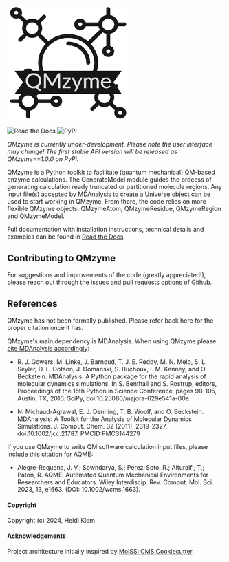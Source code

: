 
![](logo.png)

![Read the Docs](https://img.shields.io/readthedocs/hklem-qmzyme-documentation)
![PyPI](https://img.shields.io/pypi/v/QMzyme)

[comment]: <> "![PyPI - Downloads](https://img.shields.io/pypi/dm/QMzyme)"

[comment]: <> "![CircleCI](https://img.shields.io/circleci/build/gh/hklem/QMzyme)"

*QMzyme is currently under-development. Please note the user interface may change! The first stable API version will be released as QMzyme==1.0.0 on PyPi.*

QMzyme is a Python toolkit to facilitate (quantum mechanical) QM-based enzyme calculations. The GenerateModel module guides the process of generating calculation ready truncated or partitioned molecule regions. Any input file(s) accepted by [MDAnalysis to create a Universe](https://userguide.mdanalysis.org/stable/universe.html) object can be used to start working in QMzyme. From there, the code relies on more flexible QMzyme objects: QMzymeAtom, QMzymeResidue, QMzymeRegion and QMzymeModel. 

Full documentation with installation instructions, technical details and examples can be found in [Read the Docs](https://hklem-qmzyme-documentation.readthedocs.io).

## Contributing to QMzyme
For suggestions and improvements of the code (greatly appreciated!), please reach out through the issues and pull requests options of Github.  

## References

QMzyme has not been formally published. Please refer back here for the proper citation once it has.

QMzyme's main dependency is MDAnalysis. When using QMzyme please [cite MDAnalysis accordingly](https://www.mdanalysis.org/pages/citations/):

* R. J. Gowers, M. Linke, J. Barnoud, T. J. E. Reddy, M. N. Melo, S. L. Seyler, D. L. Dotson, J. Domanski, S. Buchoux, I. M. Kenney, and O. Beckstein. MDAnalysis: A Python package for the rapid analysis of molecular dynamics simulations. In S. Benthall and S. Rostrup, editors, Proceedings of the 15th Python in Science Conference, pages 98-105, Austin, TX, 2016. SciPy, doi:10.25080/majora-629e541a-00e.

* N. Michaud-Agrawal, E. J. Denning, T. B. Woolf, and O. Beckstein. MDAnalysis: A Toolkit for the Analysis of Molecular Dynamics Simulations. J. Comput. Chem. 32 (2011), 2319-2327, doi:10.1002/jcc.21787. PMCID:PMC3144279

If you use QMzyme to write QM software calculation input files, please include this citation for [AQME](https://aqme.readthedocs.io/en/latest/):  

* Alegre-Requena, J. V.; Sowndarya, S.; Pérez-Soto, R.; Alturaifi, T.; Paton, R. AQME: Automated Quantum Mechanical Environments for Researchers and Educators. Wiley Interdiscip. Rev. Comput. Mol. Sci. 2023, 13, e1663. (DOI: 10.1002/wcms.1663).  


#### Copyright
Copyright (c) 2024, Heidi Klem

#### Acknowledgements
Project architecture initially inspired by [MolSSI CMS Cookiecutter](https://github.com/molssi/cookiecutter-cms).

